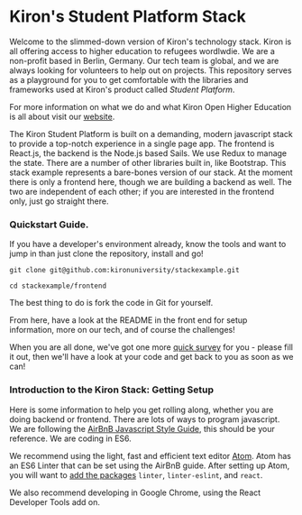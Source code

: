 # Kiron's Student Platform Stack
Welcome to the slimmed-down version of Kiron's technology stack. Kiron is all offering access to higher education to refugees wordlwdie. We are a non-profit based in Berlin, Germany. Our tech team is global, and we are always looking for volunteers to help out on projects. This repository serves as a playground for you to get comfortable with the libraries and frameworks used at Kiron's product called _Student Platform_.

For more information on what we do and what Kiron Open Higher Education is all about visit our [website](https://kiron.university).

The Kiron Student Platform is built on a demanding, modern javascript  stack to provide a top-notch experience in a single page app. The frontend is React.js, the backend is the Node.js based Sails. We use Redux to manage the state. There are a number of other libraries built in, like Bootstrap. This stack example represents a bare-bones version of our stack. At the moment there is only a frontend here, though we are building a backend as well. The two are independent of each other; if you are interested in the frontend only, just go straight there. 

### Quickstart Guide.

If you have a developer's environment already, know the tools and want to jump in than just clone the repository, install and go! 

`git clone git@github.com:kironuniversity/stackexample.git`

`cd stackexample/frontend`

The best thing to do is fork the code in Git for yourself. 

From here, have a look at the README in the front end for setup information, more on our tech, and of course the challenges!

When you are all done, we've got one more [quick survey](https://docs.google.com/a/kiron.university/forms/d/1NLAa7N6XkmyEC489pZKGnMjAR6wM5ZOoeCdLlddr1Ks/) for you - please fill it out, then we'll have a look at your code and get back to you as soon as we can! 

### Introduction to the Kiron Stack: Getting Setup

Here is some information to help you get rolling along, whether you are doing backend or frontend. There are lots of ways to program javascript. We are following the [AirBnB Javascript Style Guide](https://github.com/airbnb/javascript), this should be your reference. We are coding in ES6. 

We recommend using the light, fast and efficient text editor [Atom](https://atom.io/). Atom has an ES6 Linter that can be set using the AirBnB guide. After setting up Atom, you will want to [add the packages](https://atom.io/docs/v1.2.4/using-atom-atom-packages) `linter`, `linter-eslint`, and `react`. 

We also recommend developing in Google Chrome, using the React Developer Tools add on. 
